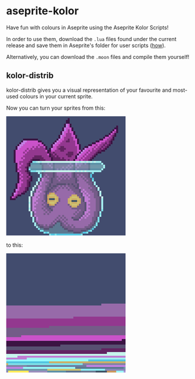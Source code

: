# aseprite-kolor

Have fun with colours in Aseprite using the Aseprite Kolor Scripts!

In order to use them, download the `.lua` files found under the current release
and save them in Aseprite's folder for user scripts ([how]).

Alternatively, you can download the `.moon` files and compile them yourself!

## kolor-distrib

kolor-distrib gives you a visual representation of your favourite and most-used
colours in your current sprite.

Now you can turn your sprites from this:

![kraken](https://raw.githubusercontent.com/MXN97/aseprite-kolor/master/demos/distrib-original.png)

to this:

![kraken-distrib](https://raw.githubusercontent.com/MXN97/aseprite-kolor/master/demos/distrib-distrib.png)

<!-- Links -->
[how]: https://community.aseprite.org/t/locate-user-scripts-folder/2170
